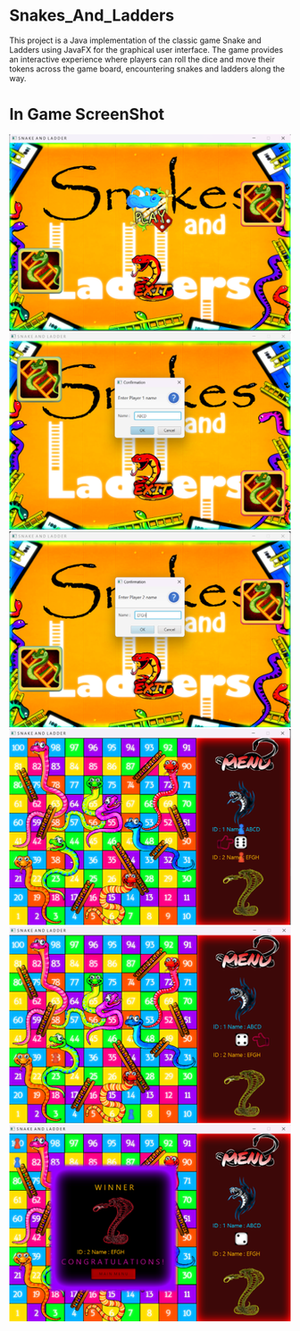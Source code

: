 # Snakes_And_Ladders

This project is a Java implementation of the classic game Snake and Ladders using JavaFX for the graphical user interface. The game provides an interactive experience where players can roll the dice and move their tokens across the game board, encountering snakes and ladders along the way. 

# In Game ScreenShot

<img width="540" alt="Snake_Ladder_1.png" src="https://github.com/Sourav20341/Snakes_And_Ladders/blob/main/Snake_Ladder_1.png">
<img width="540" alt="Snake_Ladder_2.png" src="https://github.com/Sourav20341/Snakes_And_Ladders/blob/main/Snake_Ladder_2.png">
<img width="540" alt="Snake_Ladder_3.png" src="https://github.com/Sourav20341/Snakes_And_Ladders/blob/main/Snake_Ladder_3.png">
<img width="540" alt="Snake_Ladder_4.png" src="https://github.com/Sourav20341/Snakes_And_Ladders/blob/main/Snake_Ladder_4.png">
<img width="540" alt="Snake_Ladder_5.png" src="https://github.com/Sourav20341/Snakes_And_Ladders/blob/main/Snake_Ladder_5.png">
<img width="540" alt="Snake_Ladder_6.png" src="https://github.com/Sourav20341/Snakes_And_Ladders/blob/main/Snake_Ladder_6.png">
